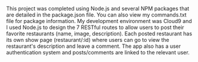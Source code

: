 This project was completed using Node.js and several NPM packages that are detailed in the package.json file.
You can also view my commands.txt file for package information. My development environment was Cloud9 and I 
used Node.js to design the 7 RESTful routes to allow users to post their favorite restaurants (name, image, 
description). Each posted restaurant has its own show page (restaurant/:id) where users can go to view the
restaurant's description and leave a comment. The app also has a user authentication system and posts/comments
are linked to the relevant user.